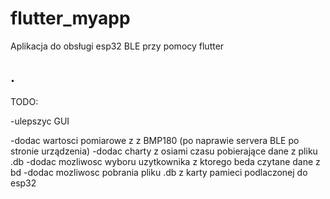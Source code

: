 # flutter_myapp

Aplikacja do obsługi esp32 BLE przy pomocy flutter

## .

TODO:

-ulepszyc GUI

-dodac wartosci pomiarowe z z BMP180 (po naprawie servera BLE po stronie urządzenia)
-dodac charty z osiami czasu pobierające dane z pliku .db
-dodac mozliwosc wyboru uzytkownika z ktorego beda czytane dane z bd
-dodac mozliwosc pobrania pliku .db z karty pamieci podlaczonej do esp32


